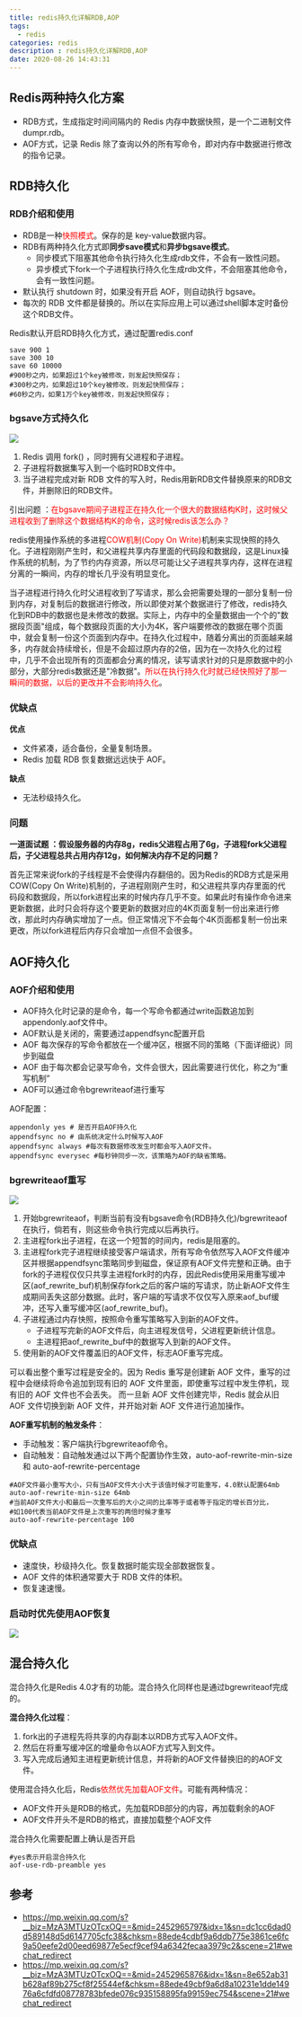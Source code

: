 ```yaml
---
title: redis持久化详解RDB,AOP
tags:
  - redis
categories: redis
description : redis持久化详解RDB,AOP
date: 2020-08-26 14:43:31
---
```


## Redis两种持久化方案

- RDB方式，生成指定时间间隔内的 Redis 内存中数据快照，是一个二进制文件 dumpr.rdb。
- AOF方式，记录 Redis 除了查询以外的所有写命令，即对内存中数据进行修改的指令记录。
<!--more-->
## RDB持久化

### RDB介绍和使用
- RDB是一种<font color=red>快照模式</font>。保存的是 key-value数据内容。
- RDB有两种持久化方式即**同步save模式**和**异步bgsave模式**。
  - 同步模式下阻塞其他命令执行持久化生成rdb文件，不会有一致性问题。
  - 异步模式下fork一个子进程执行持久化生成rdb文件，不会阻塞其他命令，会有一致性问题。
- 默认执行 shutdown 时，如果没有开启 AOF，则自动执行 bgsave。
- 每次的 RDB 文件都是替换的。所以在实际应用上可以通过shell脚本定时备份这个RDB文件。

Redis默认开启RDB持久化方式，通过配置redis.conf

```properties
save 900 1
save 300 10
save 60 10000
#900秒之内，如果超过1个key被修改，则发起快照保存；
#300秒之内，如果超过10个key被修改，则发起快照保存；
#60秒之内，如果1万个key被修改，则发起快照保存；
```

### bgsave方式持久化

![](redis-master-slave/1.png)

1. Redis 调用 fork() ，同时拥有父进程和子进程。
2. 子进程将数据集写入到一个临时RDB文件中。
3. 当子进程完成对新 RDB 文件的写入时，Redis用新RDB文件替换原来的RDB文件，并删除旧的RDB文件。

引出问题 ：<font color=red>在bgsave期间子进程正在持久化一个很大的数据结构K时，这时候父进程收到了删除这个数据结构K的命令，这时候redis该怎么办？</font>

redis使用操作系统的多进程<font color=red>COW机制(Copy On Write)</font>机制来实现快照的持久化。子进程刚刚产生时，和父进程共享内存里面的代码段和数据段，这是Linux操作系统的机制，为了节约内存资源，所以尽可能让父子进程共享内存，这样在进程分离的一瞬间，内存的增长几乎没有明显变化。

当子进程进行持久化时父进程收到了写请求，那么会把需要处理的一部分复制一份到内存，对复制后的数据进行修改，所以即使对某个数据进行了修改，redis持久化到RDB中的数据也是未修改的数据。实际上，内存中的全量数据由一个个的"数据段页面"组成，每个数据段页面的大小为4K，客户端要修改的数据在哪个页面中，就会复制一份这个页面到内存中。在持久化过程中，随着分离出的页面越来越多，内存就会持续增长，但是不会超过原内存的2倍，因为在一次持久化的过程中，几乎不会出现所有的页面都会分离的情况，读写请求针对的只是原数据中的小部分，大部分redis数据还是"冷数据"。<font color=red>所以在执行持久化时就已经快照好了那一瞬间的数据，以后的更改并不会影响持久化</font>。

### 优缺点

**优点**

- 文件紧凑，适合备份，全量复制场景。
- Redis 加载 RDB 恢复数据远远快于 AOF。

**缺点**

- 无法秒级持久化。

### 问题

**一道面试题 ：假设服务器的内存8g，redis父进程占用了6g，子进程fork父进程后，子父进程总共占用内存12g，如何解决内存不足的问题？**

首先正常来说fork的子线程是不会使得内存翻倍的。因为Redis的RDB方式是采用COW(Copy On Write)机制的，子进程刚刚产生时，和父进程共享内存里面的代码段和数据段，所以fork进程出来的时候内存几乎不变。如果此时有操作命令进来更新数据，此时只会将存这个要更新的数据对应的4K页面复制一份出来进行修改，那此时内存确实增加了一点。但正常情况下不会每个4K页面都复制一份出来更改，所以fork进程后内存只会增加一点但不会很多。

## AOF持久化

### AOF介绍和使用

- AOF持久化时记录的是命令，每一个写命令都通过write函数追加到appendonly.aof文件中。
- AOF默认是关闭的，需要通过appendfsync配置开启
- AOF 每次保存的写命令都放在一个缓冲区，根据不同的策略（下面详细说）同步到磁盘
- AOF 由于每次都会记录写命令，文件会很大，因此需要进行优化，称之为“重写机制”
- AOF可以通过命令bgrewriteaof进行重写

AOF配置：

```properties
appendonly yes # 是否开启AOF持久化
appendfsync no # 由系统决定什么时候写入AOF
appendfsync always #每次有数据修改发生时都会写入AOF文件。
appendfsync everysec #每秒钟同步一次，该策略为AOF的缺省策略。
```

### bgrewriteaof重写

![](redis-rdb-aop/2.png)

1. 开始bgrewriteaof，判断当前有没有bgsave命令(RDB持久化)/bgrewriteaof在执行，倘若有，则这些命令执行完成以后再执行。
2. 主进程fork出子进程，在这一个短暂的时间内，redis是阻塞的。
3. 主进程fork完子进程继续接受客户端请求，所有写命令依然写入AOF文件缓冲区并根据appendfsync策略同步到磁盘，保证原有AOF文件完整和正确。由于fork的子进程仅仅只共享主进程fork时的内存，因此Redis使用采用重写缓冲区(aof_rewrite_buf)机制保存fork之后的客户端的写请求，防止新AOF文件生成期间丢失这部分数据。此时，客户端的写请求不仅仅写入原来aof_buf缓冲，还写入重写缓冲区(aof_rewrite_buf)。
4. 子进程通过内存快照，按照命令重写策略写入到新的AOF文件。
   - 子进程写完新的AOF文件后，向主进程发信号，父进程更新统计信息。
   - 主进程把aof_rewrite_buf中的数据写入到新的AOF文件。
5. 使用新的AOF文件覆盖旧的AOF文件，标志AOF重写完成。

可以看出整个重写过程是安全的。因为 Redis 重写是创建新 AOF 文件，重写的过程中会继续将命令追加到现有旧的 AOF 文件里面，即使重写过程中发生停机，现有旧的 AOF 文件也不会丢失。 而一旦新 AOF 文件创建完毕，Redis 就会从旧 AOF 文件切换到新 AOF 文件，并开始对新 AOF 文件进行追加操作。

**AOF重写机制的触发条件**：

- 手动触发：客户端执行bgrewriteaof命令。
- 自动触发：自动触发通过以下两个配置协作生效，auto-aof-rewrite-min-size 和 auto-aof-rewrite-percentage

```properties
#AOF文件最小重写大小，只有当AOF文件大小大于该值时候才可能重写，4.0默认配置64mb
auto-aof-rewrite-min-size 64mb
#当前AOF文件大小和最后一次重写后的大小之间的比率等于或者等于指定的增长百分比，
#如100代表当前AOF文件是上次重写的两倍时候才重写
auto-aof-rewrite-percentage 100
```

### 优缺点

- 速度快，秒级持久化。恢复数据时能实现全部数据恢复。
- AOF 文件的体积通常要大于 RDB 文件的体积。
- 恢复速速慢。

### 启动时优先使用AOF恢复

![](redis-rdb-aop/3.png)

## 混合持久化

混合持久化是Redis 4.0才有的功能。混合持久化同样也是通过bgrewriteaof完成的。

**混合持久化过程**：

1. fork出的子进程先将共享的内存副本以RDB方式写入AOF文件。
2. 然后在将重写缓冲区的增量命令以AOF方式写入到文件。
3. 写入完成后通知主进程更新统计信息，并将新的AOF文件替换旧的的AOF文件。

使用混合持久化后，Redis<font color=red>依然优先加载AOF文件</font>。可能有两种情况：

- AOF文件开头是RDB的格式，先加载RDB部分的内容，再加载剩余的AOF
- AOF文件开头不是RDB的格式，直接加载整个AOF文件

混合持久化需要配置上确认是否开启

```properties
#yes表示开启混合持久化
aof-use-rdb-preamble yes
```

## 参考

- https://mp.weixin.qq.com/s?__biz=MzA3MTUzOTcxOQ==&mid=2452965797&idx=1&sn=dc1cc6dad0d589148d5d6147705cfc38&chksm=88ede4cdbf9a6ddb775e3861ce6fc9a50eefe2d00eed69877e5ecf9cef94a6342fecaa3979c2&scene=21#wechat_redirect
- https://mp.weixin.qq.com/s?__biz=MzA3MTUzOTcxOQ==&mid=2452965876&idx=1&sn=8e652ab31b628af89b275cf8f25544ef&chksm=88ede49cbf9a6d8a10231e1dde14976a6cfdfd08778783bfede076c935158895fa99159ec754&scene=21#wechat_redirect